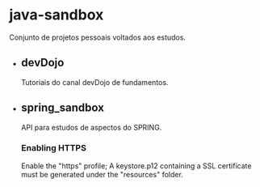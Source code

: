 # java-sandbox

Conjunto de projetos pessoais voltados aos estudos.

+  ## devDojo

    Tutoriais do canal devDojo de fundamentos.

+  ## spring_sandbox

    API para estudos de aspectos do SPRING.

    ### Enabling HTTPS
    Enable the "https" profile;
    A keystore.p12 containing a SSL certificate must be generated under the "resources" folder.